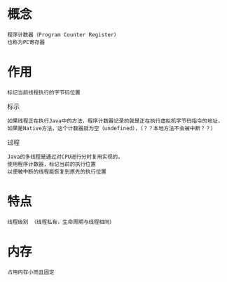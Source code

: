 


# 概念

    程序计数器（Program Counter Register）
    也称为PC寄存器

# 作用

    标记当前线程执行的字节码位置
       
标示

    如果线程正在执行Java中的方法，程序计数器记录的就是正在执行虚拟机字节码指令的地址，
    如果是Native方法，这个计数器就为空（undefined），（？？本地方法不会被中断？？）

过程

    Java的多线程是通过对CPU进行分时复用实现的，   
    使用程序计数器，标记当前的执行位置
    以便被中断的线程能恢复到原先的执行位置
	

# 特点

    线程级别 （线程私有，生命周期与线程相同）
    
# 内存

    占用内存小而且固定 


